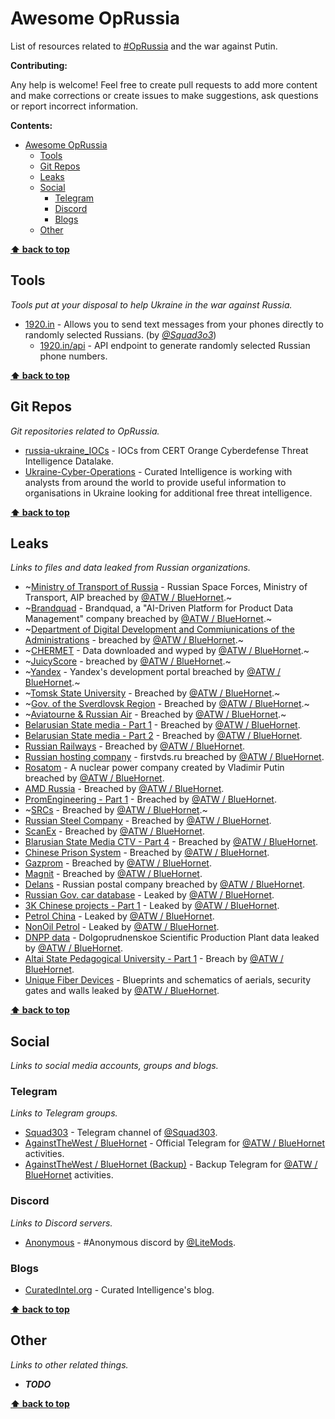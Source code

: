 # Awesome OpRussia

List of resources related to [#OpRussia](https://twitter.com/hashtag/OpRussia) and the war against Putin.

**Contributing:**

Any help is welcome! Feel free to create pull requests to add more content and make corrections or create issues to make suggestions, ask questions or report incorrect information.

**Contents:**

- [Awesome OpRussia](#awesome-oprussia)
  - [Tools](#tools)
  - [Git Repos](#git-repos)
  - [Leaks](#leaks)
  - [Social](#social)
    - [Telegram](#telegram)
    - [Discord](#discord)
    - [Blogs](#blogs)
  - [Other](#other)

**[⬆ back to top](#awesome-oprussia)**

## Tools

_Tools put at your disposal to help Ukraine in the war against Russia._

- [1920.in](http://1920.in) - Allows you to send text messages from your phones directly to randomly selected Russians. (by [_@Squad3o3_](https://twitter.com/squad3o3))
  - [1920.in/api](http://1920.in/api) - API endpoint to generate randomly selected Russian phone numbers.

**[⬆ back to top](#awesome-oprussia)**

## Git Repos

_Git repositories related to OpRussia._

- [russia-ukraine_IOCs](https://github.com/Orange-Cyberdefense/russia-ukraine_IOCs) - IOCs from CERT Orange Cyberdefense Threat Intelligence Datalake.
- [Ukraine-Cyber-Operations](https://github.com/curated-intel/Ukraine-Cyber-Operations) - Curated Intelligence is working with analysts from around the world to provide useful information to organisations in Ukraine looking for additional free threat intelligence.

**[⬆ back to top](#awesome-oprussia)**

## Leaks

_Links to files and data leaked from Russian organizations._

- ~[Ministry of Transport of Russia](https://cloud.cynthiaai.de/s/9mMWNCj64Z5wE6A) - Russian Space Forces, Ministry of Transport, AIP breached by [@ATW / BlueHornet][@ATW].~
- ~[Brandquad](https://cloud.cynthiaai.de/s/m2MTZqMSjd7sjwN) - Brandquad, a "AI-Driven Platform for Product Data Management" company breached by [@ATW / BlueHornet][@ATW].~
- ~[Department of Digital Development and Commiunications of the Administrations](https://cloud.cynthiaai.de/s/8osnSpdHPRnHkDY) - breached by [@ATW / BlueHornet][@ATW].~
- ~[CHERMET](https://chermet29.ru/) - Data downloaded and wyped by [@ATW / BlueHornet][@ATW].~
- ~[JuicyScore](https://cloud.cynthiaai.de/s/9tJZ5mpgFoXpWXy) - breached by [@ATW / BlueHornet][@ATW].~
- ~[Yandex](https://cloud.cynthiaai.de/s/j4p52XxgM7mZQJb) - Yandex's development portal breached by [@ATW / BlueHornet][@ATW].~
- ~[Tomsk State University](https://cloud.cynthiaai.de/s/2smc3Jd5kctRFAj) - Breached by [@ATW / BlueHornet][@ATW].~
- ~[Gov. of the Sverdlovsk Region](https://cloud.cynthiaai.de/s/Bqzesza4d8wP89s) - Breached by [@ATW / BlueHornet][@ATW].~
- ~[Aviatourne & Russian Air](https://cloud.cynthiaai.de/s/mQCzHidRRPAZNsZ) - Breached by [@ATW / BlueHornet][@ATW].~
- [Belarusian State media - Part 1](https://ipfs.io/ipfs/QmUugLh792jpwrtasWAmhXqyjjajGkw6YdqVfpDPTfu7ok) - Breached by [@ATW / BlueHornet][@ATW].
- [Belarusian State media - Part 2](https://anonfiles.com/feD1X2Kfx7/Part_2_-_State_media_7z) - Breached by [@ATW / BlueHornet][@ATW].
- [Russian Railways](https://anonfiles.com/7fQ8Z7K0x9/Russian_Rail_7z) - Breached by [@ATW / BlueHornet][@ATW].
- [Russian hosting company](https://anonfiles.com/n6P6b1Lax5/Russian_hosting_company_7z) - firstvds.ru breached by [@ATW / BlueHornet][@ATW].
- [Rosatom](https://anonfiles.com/VaX9b9Lexc/Russian_Power_Vlad_7z) - A nuclear power company created by Vladimir Putin breached by [@ATW / BlueHornet][@ATW].
- [AMD Russia](https://anonfiles.com/b8WeFbL2xb/AMD_7z) - Breached by [@ATW / BlueHornet][@ATW].
- [PromEngineering - Part 1](https://anonfiles.com/P9W1F7L6x5/PromEngineering_p1_7z) - Breached by [@ATW / BlueHornet][@ATW].
- ~[SRCs](https://cloud.cynthiaai.de/s/Xjx3fbEWA7SALXK) - Breached by [@ATW / BlueHornet][@ATW].~
- [Russian Steel Company](https://anonfiles.com/z1X3FeL2x6/steel_last_7z) - Breached by [@ATW / BlueHornet][@ATW].
- [ScanEx](https://anonfiles.com/V8eeGdL6xc/Scanex_._ru_7z) - Breached by [@ATW / BlueHornet][@ATW].
- [Blarusian State Media CTV - Part 4](https://anonfiles.com/Z9j5G9L9x5/Part_4_-_state_media_7z) - Breached by [@ATW / BlueHornet][@ATW].
- [Chinese Prison System](https://anonfiles.com/v310T2L4x3/Chinese_Prison_System_7z) - Breached by [@ATW / BlueHornet][@ATW].
- [Gazprom](https://anonfiles.com/F7ddVdL6x7/Gazprom_7z) - Breached by [@ATW / BlueHornet][@ATW].
- [Magnit](https://anonfiles.com/N3d1V1Lax2/magnit.ru_zip) - Breached by [@ATW / BlueHornet][@ATW].
- [Delans](https://anonfiles.com/554bV1Lbx5/Delans_zip) - Russian postal company breached by [@ATW / BlueHornet][@ATW].
- [Russian Gov. car database](https://ufile.io/tyh20vaf) - Leaked by [@ATW / BlueHornet][@ATW].
- [3K Chinese projects - Part 1](https://anonfiles.com/b3WaY9L7x5/cnsrcs_zip) - Leaked by [@ATW / BlueHornet][@ATW].
- [Petrol China](https://anonfiles.com/T5q7ZeLcx8/PetroChina-master_zip) - Leaked by [@ATW / BlueHornet][@ATW].
- [NonOil Petrol](https://anonfiles.com/n1s0ZdLdxa/NonOilReport-master_zip) - Leaked by [@ATW / BlueHornet][@ATW].
- [DNPP data](https://anonfiles.com/hbT2aeM2xf/DNPP_Part_1_7z) - Dolgoprudnenskoe Scientific Production Plant data leaked by [@ATW / BlueHornet][@ATW].
- [Altai State Pedagogical University - Part 1](https://anonfiles.com/ndT4h4Mfxb/Federal_State_Budgetary_Educational_Institution_of_Higher_Education_Altai_State_Pedagogical_University_of_the_Russian_Federation_-_Open_7z) - Breach by [@ATW / BlueHornet][@ATW].
- [Unique Fiber Devices](https://anonfiles.com/fb67j8M2xe/Unique_Fiber_Devices_7z) - Blueprints and schematics of aerials, security gates and walls leaked by [@ATW / BlueHornet][@ATW].

**[⬆ back to top](#awesome-oprussia)**

## Social

_Links to social media accounts, groups and blogs._

### Telegram

_Links to Telegram groups._

- [Squad303](https://t.me/squad3o3) - Telegram channel of [@Squad303].
- [AgainstTheWest / BlueHornet](https://t.me/ATW2022) - Official Telegram for [@ATW / BlueHornet][@ATW] activities.
- [AgainstTheWest / BlueHornet (Backup)](https://t.me/ATW2022Backup) - Backup Telegram for [@ATW / BlueHornet][@ATW] activities.

### Discord

_Links to Discord servers._

- [Anonymous](https://discord.gg/thecollective) - \#Anonymous discord by [@LiteMods].

### Blogs

- [CuratedIntel.org](https://www.curatedintel.org/2021/08/welcome.html) - Curated Intelligence's blog.

**[⬆ back to top](#awesome-oprussia)**

## Other

_Links to other related things._

- _**TODO**_

**[⬆ back to top](#awesome-oprussia)**

[@ATW]: https://twitter.com/_Blue_hornet
[@Squad303]: https://twitter.com/squad3o3
[@LiteMods]: https://twitter.com/LiteMods
